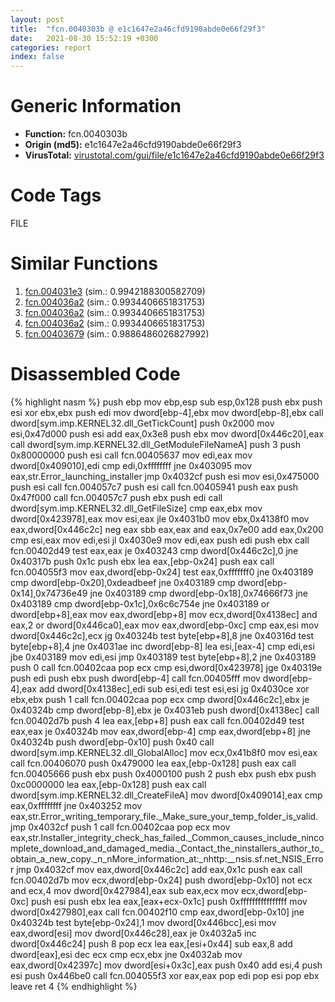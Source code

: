 ```yaml
---
layout: post
title:  "fcn.0040303b @ e1c1647e2a46cfd9190abde0e66f29f3"
date:   2021-08-30 15:52:19 +0300
categories: report
index: false
---
```


# Generic Information
- **Function:** fcn.0040303b
- **Origin (md5):** e1c1647e2a46cfd9190abde0e66f29f3
- **VirusTotal:** [virustotal.com/gui/file/e1c1647e2a46cfd9190abde0e66f29f3][virustotal_ref]

# Code Tags
<span class="tag" id="FILE">FILE</span>


# Similar Functions

1. [fcn.004031e3][similar_1_ref] (sim.: 0.9942188300582709)
2. [fcn.004036a2][similar_2_ref] (sim.: 0.9934406651831753)
3. [fcn.004036a2][similar_3_ref] (sim.: 0.9934406651831753)
4. [fcn.004036a2][similar_4_ref] (sim.: 0.9934406651831753)
5. [fcn.00403679][similar_5_ref] (sim.: 0.9886486026827992)


# Disassembled Code

{% highlight nasm %}
push ebp
mov ebp,esp
sub esp,0x128
push ebx
push esi
xor ebx,ebx
push edi
mov dword[ebp-4],ebx
mov dword[ebp-8],ebx
call dword[sym.imp.KERNEL32.dll_GetTickCount]
push 0x2000
mov esi,0x47d000
push esi
add eax,0x3e8
push ebx
mov dword[0x446c20],eax
call dword[sym.imp.KERNEL32.dll_GetModuleFileNameA]
push 3
push 0x80000000
push esi
call fcn.00405637
mov edi,eax
mov dword[0x409010],edi
cmp edi,0xffffffff
jne 0x403095
mov eax,str.Error_launching_installer
jmp 0x4032cf
push esi
mov esi,0x475000
push esi
call fcn.004057c7
push esi
call fcn.00405941
push eax
push 0x47f000
call fcn.004057c7
push ebx
push edi
call dword[sym.imp.KERNEL32.dll_GetFileSize]
cmp eax,ebx
mov dword[0x423978],eax
mov esi,eax
jle 0x4031b0
mov ebx,0x4138f0
mov eax,dword[0x446c2c]
neg eax
sbb eax,eax
and eax,0x7e00
add eax,0x200
cmp esi,eax
mov edi,esi
jl 0x4030e9
mov edi,eax
push edi
push ebx
call fcn.00402d49
test eax,eax
je 0x403243
cmp dword[0x446c2c],0
jne 0x40317b
push 0x1c
push ebx
lea eax,[ebp-0x24]
push eax
call fcn.004055f3
mov eax,dword[ebp-0x24]
test eax,0xfffffff0
jne 0x403189
cmp dword[ebp-0x20],0xdeadbeef
jne 0x403189
cmp dword[ebp-0x14],0x74736e49
jne 0x403189
cmp dword[ebp-0x18],0x74666f73
jne 0x403189
cmp dword[ebp-0x1c],0x6c6c754e
jne 0x403189
or dword[ebp+8],eax
mov eax,dword[ebp+8]
mov ecx,dword[0x4138ec]
and eax,2
or dword[0x446ca0],eax
mov eax,dword[ebp-0xc]
cmp eax,esi
mov dword[0x446c2c],ecx
jg 0x40324b
test byte[ebp+8],8
jne 0x40316d
test byte[ebp+8],4
jne 0x4031ae
inc dword[ebp-8]
lea esi,[eax-4]
cmp edi,esi
jbe 0x403189
mov edi,esi
jmp 0x403189
test byte[ebp+8],2
jne 0x403189
push 0
call fcn.00402caa
pop ecx
cmp esi,dword[0x423978]
jge 0x40319e
push edi
push ebx
push dword[ebp-4]
call fcn.00405fff
mov dword[ebp-4],eax
add dword[0x4138ec],edi
sub esi,edi
test esi,esi
jg 0x4030ce
xor ebx,ebx
push 1
call fcn.00402caa
pop ecx
cmp dword[0x446c2c],ebx
je 0x40324b
cmp dword[ebp-8],ebx
je 0x4031eb
push dword[0x4138ec]
call fcn.00402d7b
push 4
lea eax,[ebp+8]
push eax
call fcn.00402d49
test eax,eax
je 0x40324b
mov eax,dword[ebp-4]
cmp eax,dword[ebp+8]
jne 0x40324b
push dword[ebp-0x10]
push 0x40
call dword[sym.imp.KERNEL32.dll_GlobalAlloc]
mov ecx,0x41b8f0
mov esi,eax
call fcn.00406070
push 0x479000
lea eax,[ebp-0x128]
push eax
call fcn.00405666
push ebx
push 0x4000100
push 2
push ebx
push ebx
push 0xc0000000
lea eax,[ebp-0x128]
push eax
call dword[sym.imp.KERNEL32.dll_CreateFileA]
mov dword[0x409014],eax
cmp eax,0xffffffff
jne 0x403252
mov eax,str.Error_writing_temporary_file._Make_sure_your_temp_folder_is_valid.
jmp 0x4032cf
push 1
call fcn.00402caa
pop ecx
mov eax,str.Installer_integrity_check_has_failed._Common_causes_include_nincomplete_download_and_damaged_media._Contact_the_ninstallers_author_to_obtain_a_new_copy._n_nMore_information_at:_nhttp:__nsis.sf.net_NSIS_Error
jmp 0x4032cf
mov eax,dword[0x446c2c]
add eax,0x1c
push eax
call fcn.00402d7b
mov ecx,dword[ebp-0x24]
push dword[ebp-0x10]
not ecx
and ecx,4
mov dword[0x427984],eax
sub eax,ecx
mov ecx,dword[ebp-0xc]
push esi
push ebx
lea eax,[eax+ecx-0x1c]
push 0xffffffffffffffff
mov dword[0x427980],eax
call fcn.00402f10
cmp eax,dword[ebp-0x10]
jne 0x40324b
test byte[ebp-0x24],1
mov dword[0x446bcc],esi
mov eax,dword[esi]
mov dword[0x446c28],eax
je 0x4032a5
inc dword[0x446c24]
push 8
pop ecx
lea eax,[esi+0x44]
sub eax,8
add dword[eax],esi
dec ecx
cmp ecx,ebx
jne 0x4032ab
mov eax,dword[0x42397c]
mov dword[esi+0x3c],eax
push 0x40
add esi,4
push esi
push 0x446be0
call fcn.004055f3
xor eax,eax
pop edi
pop esi
pop ebx
leave
ret 4
{% endhighlight %}


[similar_1_ref]: /report/fcn.004031e3@588e58b795d90bc66462e36cf410fee4
[similar_2_ref]: /report/fcn.004036a2@6c8b5339bada4cbd03f0f446da640707
[similar_3_ref]: /report/fcn.004036a2@e7582fc3dadb394a1457ab7e7fbbe9a7
[similar_4_ref]: /report/fcn.004036a2@8f8b2c5d43e03af62d4bc097b3275f12
[similar_5_ref]: /report/fcn.00403679@13efdafd5b4f5d3a5dcb240b696c267c
[virustotal_ref]: https://www.virustotal.com/gui/file/e1c1647e2a46cfd9190abde0e66f29f3